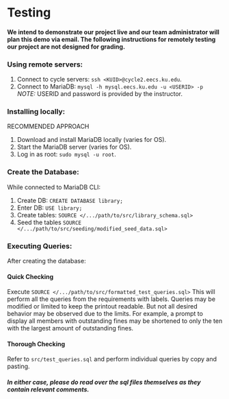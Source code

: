 # Testing
#### We intend to demonstrate our project live and our team administrator will plan this demo via email. The following instructions for remotely testing our project are not designed for grading.

### Using remote servers:
1. Connect to cycle servers: `ssh <KUID>@cycle2.eecs.ku.edu`.
2. Connect to MariaDB: `mysql -h mysql.eecs.ku.edu -u <USERID> -p` \
   *NOTE:* USERID and password is provided by the instructor.

### Installing locally:
RECOMMENDED APPROACH
1. Download and install MariaDB locally (varies for OS).
2. Start the MariaDB server (varies for OS).
3. Log in as root: `sudo mysql -u root`.

### Create the Database:
While connected to MariaDB CLI:
1. Create DB: `CREATE DATABASE library;`
2. Enter DB: `USE library;`
3. Create tables: `SOURCE </.../path/to/src/library_schema.sql>`
4. Seed the tables `SOURCE </.../path/to/src/seeding/modified_seed_data.sql>`

### Executing Queries:
After creating the database:

#### Quick Checking
Execute `SOURCE </.../path/to/src/formatted_test_queries.sql>`
This will perform all the queries from the requirements with labels. Queries may be modified or limited to keep the printout readable. But not all desired behavior may be observed due to the limits. For example, a prompt to display all members with outstanding fines may be shortened to only the ten with the largest amount of outstanding fines.

#### Thorough Checking
Refer to `src/test_queries.sql` and perform individual queries by copy and pasting.

##### In either case, please do read over the sql files themselves as they contain relevant comments.
